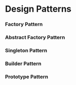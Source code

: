# Design Patterns
### Factory Pattern
### Abstract Factory Pattern
### Singleton Pattern
### Builder Pattern
### Prototype Pattern